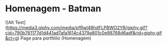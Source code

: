 # Homenagem - Batman

![Alt Text] (https://media3.giphy.com/media/pfRwI48hdFLPBWO2YR/giphy.gif?cid=790b761177d1d441ad7afa1614c4379a801c0e98768d6adf&rid=giphy.gif&ct=g)
Page para portfólio (Homenagem) 
